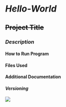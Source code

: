 # **_Hello-World_**
## ~~Project Title~~
### _Description_
#### How to Run Program
#### Files Used
#### Additional Documentation
#### ***Versioning***
![](https://i.redd.it/3vwcrmb31rq91.png)

